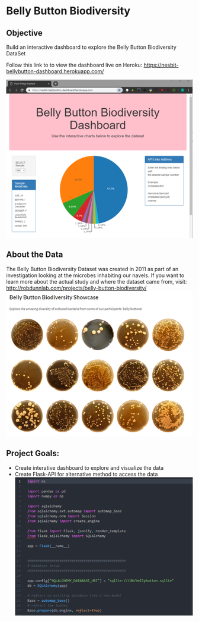 # Belly Button Biodiversity

## Objective

Build an interactive dashboard to explore the Belly Button Biodiversity DataSet

Follow this link to to view the dashboard live on Heroku: https://nesbit-bellybutton-dashboard.herokuapp.com/

![appScreenShot](img/BellyButtonHerokuLiveScreenshot.png)

## About the Data
The Belly Button Biodiversity Dataset was created in 2011 as part of an investigation looking at the microbes inhabiting our navels.
If you want to learn more about the actual study and where the dataset came from, visit: http://robdunnlab.com/projects/belly-button-biodiversity/
![sceenShotfromRobDunnLabDOTcom](img/robdunnlabDOTcom_projects_belly-button-biodiversity.png)
## Project Goals:
* Create interative dashboard to explore and visualize the data
* Create Flask-API for alternative method to access the data
![pythonAppScreenshot](img/BB_app_dependenciesSetup_Screenshot.png)
